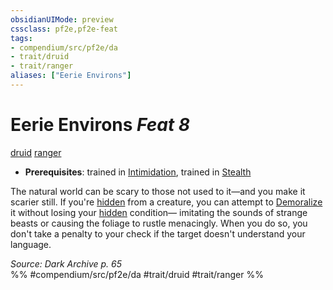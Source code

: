 ```yaml
---
obsidianUIMode: preview
cssclass: pf2e,pf2e-feat
tags:
- compendium/src/pf2e/da
- trait/druid
- trait/ranger
aliases: ["Eerie Environs"]
---
```

# Eerie Environs  *Feat 8*  
[druid](/rules/traits/druid.md)  [ranger](/rules/traits/ranger.md)  

- **Prerequisites**: trained in [Intimidation](/compendium/skills.md#Intimidation), trained in [Stealth](/compendium/skills.md#Stealth)

The natural world can be scary to those not used to it—and you make it scarier still. If you're [hidden](/rules/conditions.md#Hidden) from a creature, you can attempt to [Demoralize](/rules/actions/demoralize.md) it without losing your [hidden](/rules/conditions.md#Hidden) condition— imitating the sounds of strange beasts or causing the foliage to rustle menacingly. When you do so, you don't take a penalty to your check if the target doesn't understand your language.

*Source: Dark Archive p. 65*  
%% #compendium/src/pf2e/da #trait/druid #trait/ranger %%